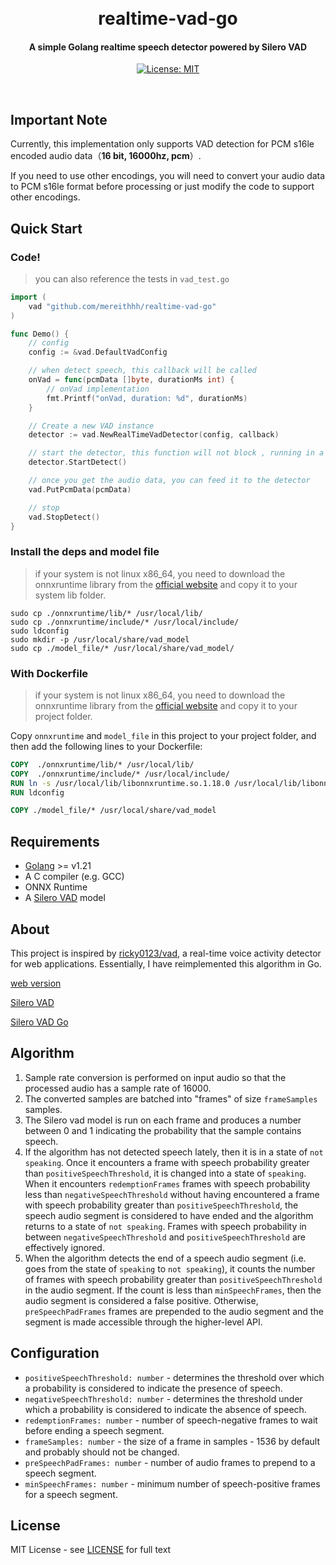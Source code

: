 <h1 align="center">
  <br>
  realtime-vad-go
  <br>
</h1>
<h4 align="center">A simple Golang realtime speech detector powered by Silero VAD</h4>
<p align="center">
  <a href="LICENSE"><img src="https://img.shields.io/badge/License-MIT-yellow.svg" alt="License: MIT"></a>
</p>
<br>

## Important Note

Currently, this implementation only supports VAD detection for PCM s16le encoded audio data（**16 bit, 16000hz, pcm**）. 

If you need to use other encodings, you will need to convert your audio data to PCM s16le format before processing or just modify the code to support other encodings.

## Quick Start

### Code!

> you can also reference the tests in `vad_test.go`

```go
import (
    vad "github.com/mereithhh/realtime-vad-go"
)

func Demo() {
    // config
    config := &vad.DefaultVadConfig

    // when detect speech, this callback will be called
    onVad = func(pcmData []byte, durationMs int) {
		// onVad implementation
		fmt.Printf("onVad, duration: %d", durationMs)
	}

    // Create a new VAD instance
    detector := vad.NewRealTimeVadDetector(config, callback)

    // start the detector, this function will not block , running in a goroutine
    detector.StartDetect()

    // once you get the audio data, you can feed it to the detector
    vad.PutPcmData(pcmData)

    // stop
    vad.StopDetect()
}

```

### Install the deps and model file
> if your system is not linux x86_64, you need to download the onnxruntime library from the [official website](https://onnxruntime.ai/docs/build/ep_onnxruntime.html) and copy it to your system lib folder.

```shell
sudo cp ./onnxruntime/lib/* /usr/local/lib/
sudo cp ./onnxruntime/include/* /usr/local/include/
sudo ldconfig
sudo mkdir -p /usr/local/share/vad_model
sudo cp ./model_file/* /usr/local/share/vad_model/
```

### With Dockerfile
> if your system is not linux x86_64, you need to download the onnxruntime library from the [official website](https://onnxruntime.ai/docs/build/ep_onnxruntime.html) and copy it to your project folder.


Copy `onnxruntime` and `model_file` in this project to your project folder, and then add the following lines to your Dockerfile:
```dockerfile
COPY  ./onnxruntime/lib/* /usr/local/lib/
COPY  ./onnxruntime/include/* /usr/local/include/
RUN ln -s /usr/local/lib/libonnxruntime.so.1.18.0 /usr/local/lib/libonnxruntime.so
RUN ldconfig

COPY ./model_file/* /usr/local/share/vad_model
```

## Requirements
- [Golang](https://go.dev/doc/install) >= v1.21
- A C compiler (e.g. GCC)
- ONNX Runtime
- A [Silero VAD](https://github.com/snakers4/silero-vad) model

## About

This project is inspired by [ricky0123/vad](https://github.com/ricky0123/vad), a real-time voice activity detector for web applications. Essentially, I have reimplemented this algorithm in Go.

[web version](https://www.vad.ricky0123.com/)

[Silero VAD](https://github.com/snakers4/silero-vad)

[Silero VAD Go](https://github.com/streamer45/silero-vad-go)

## Algorithm

1.  Sample rate conversion is performed on input audio so that the processed audio has a sample rate of 16000.
2.  The converted samples are batched into "frames" of size `frameSamples` samples.
3.  The Silero vad model is run on each frame and produces a number between 0 and 1 indicating the probability that the sample contains speech.
4.  If the algorithm has not detected speech lately, then it is in a state of `not speaking`. Once it encounters a frame with speech probability greater than `positiveSpeechThreshold`, it is changed into a state of `speaking`. When it encounters `redemptionFrames` frames with speech probability less than `negativeSpeechThreshold` without having encountered a frame with speech probability greater than `positiveSpeechThreshold`, the speech audio segment is considered to have ended and the algorithm returns to a state of `not speaking`. Frames with speech probability in between `negativeSpeechThreshold` and `positiveSpeechThreshold` are effectively ignored.
5.  When the algorithm detects the end of a speech audio segment (i.e. goes from the state of `speaking` to `not speaking`), it counts the number of frames with speech probability greater than `positiveSpeechThreshold` in the audio segment. If the count is less than `minSpeechFrames`, then the audio segment is considered a false positive. Otherwise, `preSpeechPadFrames` frames are prepended to the audio segment and the segment is made accessible through the higher-level API.

## Configuration

+   `positiveSpeechThreshold: number` - determines the threshold over which a probability is considered to indicate the presence of speech.
+   `negativeSpeechThreshold: number` - determines the threshold under which a probability is considered to indicate the absence of speech.
+   `redemptionFrames: number` - number of speech-negative frames to wait before ending a speech segment.
+   `frameSamples: number` - the size of a frame in samples - 1536 by default and probably should not be changed.
+   `preSpeechPadFrames: number` - number of audio frames to prepend to a speech segment.
+   `minSpeechFrames: number` - minimum number of speech-positive frames for a speech segment.

## License

MIT License - see [LICENSE](LICENSE) for full text